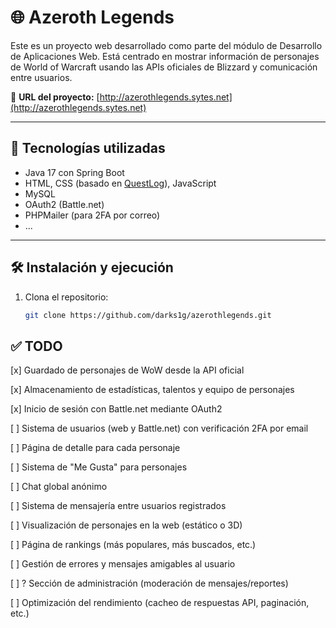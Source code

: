 # 🌐 Azeroth Legends

Este es un proyecto web desarrollado como parte del módulo de Desarrollo de Aplicaciones Web. Está centrado en mostrar información de personajes de World of Warcraft usando las APIs oficiales de Blizzard y comunicación entre usuarios.

🔗 **URL del proyecto:** [http://azerothlegends.sytes.net](http://azerothlegends.sytes.net)

---

## 🚀 Tecnologías utilizadas

- Java 17 con Spring Boot
- HTML, CSS (basado en [QuestLog](https://github.com/BrettMCoding/QuestLog)), JavaScript
- MySQL
- OAuth2 (Battle.net)
- PHPMailer (para 2FA por correo)
- ...

---

## 🛠️ Instalación y ejecución

1. Clona el repositorio:
   ```bash
   git clone https://github.com/darks1g/azerothlegends.git

## ✅ TODO

[x] Guardado de personajes de WoW desde la API oficial

[x] Almacenamiento de estadísticas, talentos y equipo de personajes

[x] Inicio de sesión con Battle.net mediante OAuth2

[ ] Sistema de usuarios (web y Battle.net) con verificación 2FA por email

[ ] Página de detalle para cada personaje

[ ] Sistema de "Me Gusta" para personajes

[ ] Chat global anónimo

[ ] Sistema de mensajería entre usuarios registrados

[ ] Visualización de personajes en la web (estático o 3D)

[ ] Página de rankings (más populares, más buscados, etc.)

[ ] Gestión de errores y mensajes amigables al usuario

[ ] ? Sección de administración (moderación de mensajes/reportes)

[ ] Optimización del rendimiento (cacheo de respuestas API, paginación, etc.)